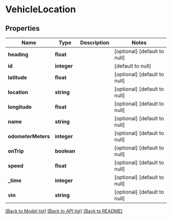 # VehicleLocation

## Properties
Name | Type | Description | Notes
------------ | ------------- | ------------- | -------------
**heading** | **float** |  | [optional] [default to null]
**id** | **integer** |  | [default to null]
**latitude** | **float** |  | [optional] [default to null]
**location** | **string** |  | [optional] [default to null]
**longitude** | **float** |  | [optional] [default to null]
**name** | **string** |  | [optional] [default to null]
**odometerMeters** | **integer** |  | [optional] [default to null]
**onTrip** | **boolean** |  | [optional] [default to null]
**speed** | **float** |  | [optional] [default to null]
**_time** | **integer** |  | [optional] [default to null]
**vin** | **string** |  | [optional] [default to null]

[[Back to Model list]](../README.md#documentation-for-models) [[Back to API list]](../README.md#documentation-for-api-endpoints) [[Back to README]](../README.md)


